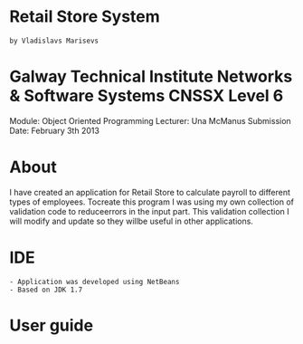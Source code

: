 # Retail Store System
	by Vladislavs Marisevs

# Galway Technical Institute Networks & Software Systems CNSSX Level 6
Module: Object Oriented Programming
Lecturer: Una McManus
Submission Date: February 3th 2013

# About
I have created an application for Retail Store to calculate payroll to different types of employees.  Tocreate   this   program  I  was   using  my  own  collection  of   validation   code   to  reduceerrors in the input part. This validation collection I will modify and update so they willbe useful in other applications.

# IDE 
	- Application was developed using NetBeans
	- Based on JDK 1.7
	
# User guide


